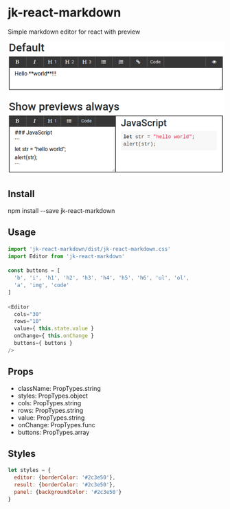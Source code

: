 # jk-react-markdown
Simple markdown editor for react with preview

![jk-react-markdown screenshot](https://raw.githubusercontent.com/justkost/jk-react-markdown/master/screenshot.png)

## Install

npm install --save jk-react-markdown

## Usage

```js
import 'jk-react-markdown/dist/jk-react-markdown.css'
import Editor from 'jk-react-markdown'

const buttons = [
  'b', 'i', 'h1', 'h2', 'h3', 'h4', 'h5', 'h6', 'ul', 'ol',
  'a', 'img', 'code'
]

<Editor
  cols="30"
  rows="10"
  value={ this.state.value }
  onChange={ this.onChange }
  buttons={ buttons }
/>
```

## Props

* className: PropTypes.string
* styles: PropTypes.object
* cols: PropTypes.string
* rows: PropTypes.string
* value: PropTypes.string
* onChange: PropTypes.func
* buttons: PropTypes.array

## Styles

```js
let styles = {
  editor: {borderColor: '#2c3e50'},
  result: {borderColor: '#2c3e50'},
  panel: {backgroundColor: '#2c3e50'}
}
```
